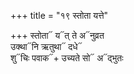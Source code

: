 +++
title = "१९ स्तोता यत्ते"

+++
स्तोता᳓ य᳓त् ते अ᳓नुव्रत  
उक्था᳓नि ऋतुथा᳓ दधे᳓  
शु᳓चिः पवाक᳓+ उच्यते सो᳓ अ᳓द्भुतः